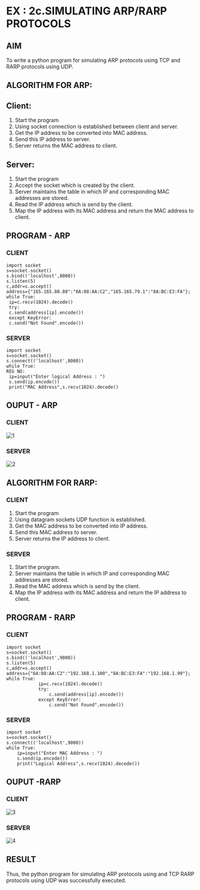 # EX : 2c.SIMULATING ARP/RARP PROTOCOLS
## AIM
To write a python program for simulating ARP protocols using TCP and RARP protocols using UDP.
## ALGORITHM FOR ARP:
## Client:
1. Start the program
2. Using socket connection is established between client and server.
3. Get the IP address to be converted into MAC address.
4. Send this IP address to server.
5. Server returns the MAC address to client.
## Server:
1. Start the program
2. Accept the socket which is created by the client.
3. Server maintains the table in which IP and corresponding MAC addresses are
stored.
4. Read the IP address which is send by the client.
5. Map the IP address with its MAC address and return the MAC address to client.

## PROGRAM - ARP
### CLIENT
```
import socket
s=socket.socket()
s.bind(('localhost',8000))
s.listen(5)
c,addr=s.accept()
address={"165.165.80.80":"6A:08:AA:C2","165.165.79.1":"8A:BC:E3:FA"};
while True:
 ip=c.recv(1024).decode()
 try:
 c.send(address[ip].encode())
 except KeyError:
 c.send("Not Found".encode())
```
### SERVER
```
import socket
s=socket.socket()
s.connect(('localhost',8000))
while True:
REG NO:
 ip=input("Enter logical Address : ")
 s.send(ip.encode())
 print("MAC Address",s.recv(1024).decode()
```
## OUPUT - ARP
### CLIENT
![1](https://github.com/saieswar1607/2c.ARP_RARP_PROTOCOLS/assets/93427011/95537b33-ae52-4bbe-93a2-c5cfb44c0857)
### SERVER
![2](https://github.com/saieswar1607/2c.ARP_RARP_PROTOCOLS/assets/93427011/11c3ddcb-6465-43d3-b595-167b18b74f16)
## ALGORITHM FOR RARP:
### CLIENT
1. Start the program 
2. Using datagram sockets UDP function is established. 
3. Get the MAC address to be converted into IP address. 
4. Send this MAC address to server. 
5. Server returns the IP address to client.
### SERVER
1. Start the program. 
2. Server maintains the table in which IP and corresponding MAC addresses are stored. 
3. Read the MAC address which is send by the client. 
4. Map the IP address with its MAC address and return the IP address to client.
## PROGRAM - RARP
### CLIENT
```
import socket 
s=socket.socket() 
s.bind(('localhost',9000)) 
s.listen(5) 
c,addr=s.accept() 
address={"6A:08:AA:C2":"192.168.1.100","8A:BC:E3:FA":"192.168.1.99"}; 
while True: 
            ip=c.recv(1024).decode() 
            try: 
                c.send(address[ip].encode()) 
            except KeyError: 
                c.send("Not Found".encode())
```     
### SERVER
```
import socket 
s=socket.socket() 
s.connect(('localhost',9000)) 
while True: 
    ip=input("Enter MAC Address : ") 
    s.send(ip.encode()) 
    print("Logical Address",s.recv(1024).decode())
```
## OUPUT -RARP
### CLIENT
![3](https://github.com/saieswar1607/2c.ARP_RARP_PROTOCOLS/assets/93427011/b9aa0760-120e-4869-813f-e665a771fc1d)

### SERVER
![4](https://github.com/saieswar1607/2c.ARP_RARP_PROTOCOLS/assets/93427011/1dabf637-ed24-476d-82c6-54403f5c109d)

## RESULT
Thus, the python program for simulating ARP protocols using and TCP RARP protocols using UDP was successfully 
executed.
